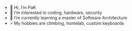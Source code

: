 - 👋 Hi, I’m PaK
- 👀 I’m interested in coding, hardware, security
- 🌱 I’m currently learning a master of Software Architecture
- ⚡ My hobbies are climbing, homelab, custom keyboards
